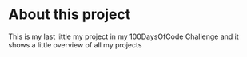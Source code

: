 # About this project
This is my last little my project in my 100DaysOfCode Challenge and it shows a little overview of all my projects

